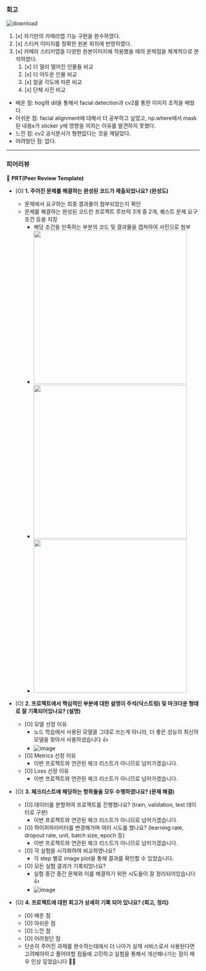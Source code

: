 ### 회고
![download](https://github.com/minkj1992/ai/assets/37536298/c6d5b946-ea8c-4946-ad6c-8371ab0461ab)


1. [x] 자기만의 카메라앱 기능 구현을 완수하였다.
2. [x] 스티커 이미지를 정확한 원본 위치에 반영하였다.
3. [x] 카메라 스티커앱을 다양한 원본이미지에 적용했을 때의 문제점을 체계적으로 분석하였다.
    1. [x] 더 멀리 떨어진 인물들 비교
    2. [x] 더 어두운 인물 비교
    3. [x] 얼굴 각도에 따른 비교
    4. [x] 단체 사진 비교

- 배운 점: hog와 dil을 통해서 facial detection과 cv2를 통한 이미지 조작을 배웠다.
- 아쉬운 점: facial alignment에 대해서 더 공부하고 싶었고, np.where에서 mask된 내용x가 sticker y에 영향을 끼치는 이유를 발견하지 못했다.
- 느낀 점: cv2 공식문서가 형편없다는 것을 깨달았다.
- 어려웠던 점: 없다.

---

### 피어리뷰

🔑 **PRT(Peer Review Template)**

- [O]  **1. 주어진 문제를 해결하는 완성된 코드가 제출되었나요? (완성도)**
    - 문제에서 요구하는 최종 결과물이 첨부되었는지 확인
    - 문제를 해결하는 완성된 코드란 프로젝트 루브릭 3개 중 2개, 
    퀘스트 문제 요구조건 등을 지칭
        - 해당 조건을 만족하는 부분의 코드 및 결과물을 캡쳐하여 사진으로 첨부
        - <img width="400px" src="https://github.com/minkj1992/ai/assets/34268173/411c8f2b-0279-4197-adcb-474c751a76a1">
        - <img width="400px" src="https://github.com/minkj1992/ai/assets/34268173/6c356a15-8bb8-4025-a6df-f2e72171cebd">
        - <img width="400px" src="https://github.com/minkj1992/ai/assets/34268173/de9cf5b1-002e-4702-be1b-c38a54d50299">

- [O]  **2. 프로젝트에서 핵심적인 부분에 대한 설명이 주석(닥스트링) 및 마크다운 형태로 잘 기록되어있나요? (설명)**
    - [O]  모델 선정 이유
      - 노드 학습에서 사용된 모델을 그대로 쓰는게 아니라, 더 좋은 성능의 최신의 모델을 찾아서 사용하셨습니다 :+1:
      - ![image](https://github.com/minkj1992/ai/assets/34268173/ed27c87a-033a-4306-aef3-ff78aa671664)
    - [O]  Metrics 선정 이유
      - 이번 프로젝트와 연관된 체크 리스트가 아니므로 넘어가겠습니다.
    - [O]  Loss 선정 이유
      - 이번 프로젝트와 연관된 체크 리스트가 아니므로 넘어가겠습니다.

- [O]  **3. 체크리스트에 해당하는 항목들을 모두 수행하였나요? (문제 해결)**
    - [O]  데이터를 분할하여 프로젝트를 진행했나요? (train, validation, test 데이터로 구분)
      - 이번 프로젝트와 연관된 체크 리스트가 아니므로 넘어가겠습니다.
    - [O]  하이퍼파라미터를 변경해가며 여러 시도를 했나요? (learning rate, dropout rate, unit, batch size, epoch 등)
      - 이번 프로젝트와 연관된 체크 리스트가 아니므로 넘어가겠습니다.
    - [O]  각 실험을 시각화하여 비교하였나요?
      - 각 step 별로 image plot을 통해 결과를 확인할 수 있었습니다.
    - [O]  모든 실험 결과가 기록되었나요?
      - 실험 중간 중간 문제와 이를 해결하기 위한 시도들이 잘 정리되어있습니다 :+1:
      - ![image](https://github.com/minkj1992/ai/assets/34268173/0e8e22b0-4576-4b52-9542-2e974f689791)

- [O]  **4. 프로젝트에 대한 회고가 상세히 기록 되어 있나요? (회고, 정리)**
    - [O]  배운 점
    - [O]  아쉬운 점
    - [O]  느낀 점
    - [O]  어려웠던 점
    - 단순히 주어진 과제를 완수하는데에서 더 나아가 실제 서비스로서 사용된다면 고려해야하고 풀어야할 점들에 고민하고 실험을 통해서 개선해나가는 점이 매우 인상 깊었습니다 💯💯
